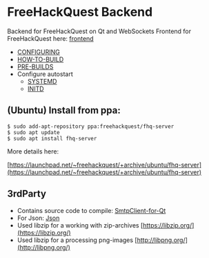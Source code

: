 # FreeHackQuest Backend

Backend for FreeHackQuest on Qt and WebSockets
Frontend for FreeHackQuest here: [frontend](https://github.com/freehackquest/frontend)

* [CONFIGURING](install/CONFIGURING.md)
* [HOW-TO-BUILD](install/HOW-TO-BUILD.md)
* [PRE-BUILDS](install/PRE-BUILDS.md)
* Configure autostart
	* [SYSTEMD](install/SYSTEMD.md)
	* [INITD](install/INITD.md)


## (Ubuntu) Install from ppa:

```
$ sudo add-apt-repository ppa:freehackquest/fhq-server
$ sudo apt update
$ sudo apt install fhq-server
```
More details here:

[https://launchpad.net/~freehackquest/+archive/ubuntu/fhq-server](https://launchpad.net/~freehackquest/+archive/ubuntu/fhq-server)

## 3rdParty

* Contains source code to compile: [SmtpClient-for-Qt](https://github.com/bluetiger9/SmtpClient-for-Qt)
* For Json: [Json](https://github.com/nlohmann/json)
* Used libzip for a working with zip-archives [https://libzip.org/](https://libzip.org/)
* Used libzip for a processing png-images [http://libpng.org/](http://libpng.org/)

